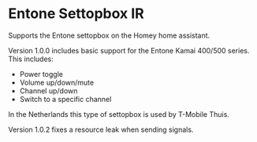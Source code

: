 # Entone Settopbox IR

Supports the Entone settopbox on the Homey home assistant. 

Version 1.0.0 includes basic support for the Entone Kamai 400/500 series.
This includes:
- Power toggle
- Volume up/down/mute
- Channel up/down
- Switch to a specific channel

In the Netherlands this type of settopbox is used by T-Mobile Thuis.

Version 1.0.2 fixes a resource leak when sending signals.